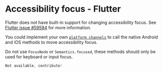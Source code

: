 # Accessibility focus - Flutter

Flutter does not have built-in support for changing accessibility focus. See [Flutter issue #59594](https://github.com/flutter/flutter/issues/59594) for more information.

You could implement your own [`platform channels`](https://docs.flutter.dev/development/platform-integration/platform-channels) to call the native Android and iOS methods to move accessibility focus.

Do not use `FocusNode` or `Semantics.focused`, these methods should only be used for keyboard or input focus.

```dart
Not available, contribute!
```
